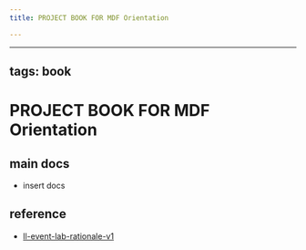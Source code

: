 ```yaml
---
title: PROJECT BOOK FOR MDF Orientation

---
```



---
tags: book
---

PROJECT BOOK FOR MDF Orientation
===

main docs
---

- insert docs

reference
---

- [ll-event-lab-rationale-v1](/AunryFEcRm6SG8qAbHAyIw)

